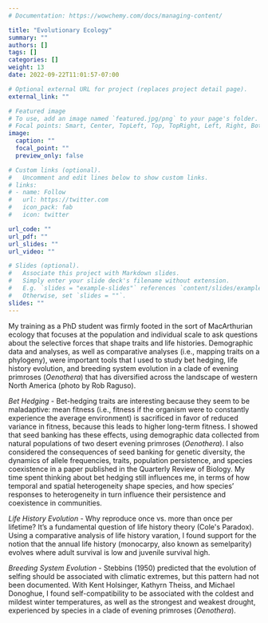 ```yaml
---
# Documentation: https://wowchemy.com/docs/managing-content/

title: "Evolutionary Ecology"
summary: ""
authors: []
tags: []
categories: []
weight: 13
date: 2022-09-22T11:01:57-07:00

# Optional external URL for project (replaces project detail page).
external_link: ""

# Featured image
# To use, add an image named `featured.jpg/png` to your page's folder.
# Focal points: Smart, Center, TopLeft, Top, TopRight, Left, Right, BottomLeft, Bottom, BottomRight.
image:
  caption: ""
  focal_point: ""
  preview_only: false

# Custom links (optional).
#   Uncomment and edit lines below to show custom links.
# links:
# - name: Follow
#   url: https://twitter.com
#   icon_pack: fab
#   icon: twitter

url_code: ""
url_pdf: ""
url_slides: ""
url_video: ""

# Slides (optional).
#   Associate this project with Markdown slides.
#   Simply enter your slide deck's filename without extension.
#   E.g. `slides = "example-slides"` references `content/slides/example-slides.md`.
#   Otherwise, set `slides = ""`.
slides: ""
---
```

My training as a PhD student was firmly footed in the sort of MacArthurian ecology that focuses at the population and individual scale to ask questions about the selective forces that shape traits and life histories. Demographic data and analyses, as well as comparative analyses (i.e., mapping traits on a phylogeny), were important tools that I used to study bet hedging, life history evolution, and breeding system evolution in a clade of evening primroses (_Oenothera_) that has diversified across the landscape of western North America (photo by Rob Raguso).

_Bet Hedging_ - Bet-hedging traits are interesting because they seem to be maladaptive: mean fitness (i.e., fitness if the organism were to constantly experience the average environment) is sacrificed in favor of reduced variance in fitness, because this leads to higher long-term fitness. I showed that seed banking has these effects, using demographic data collected from natural populations of two desert evening primroses (_Oenothera_). I also considered the consequences of seed banking for genetic diversity, the dynamics of allele frequencies, traits, population persistence, and species coexistence in a paper published in the Quarterly Review of Biology. My time spent thinking about bet hedging still influences me, in terms of how temporal and spatial heterogeneity shape species, and how species’ responses to heterogeneity in turn influence their persistence and coexistence in communities.

_Life History Evolution_ - Why reproduce once vs. more than once per lifetime? It’s a fundamental question of life history theory (Cole's Paradox). Using a comparative analysis of life history varation, I found support for the notion that the annual life history (monocarpy, also known as semelparity) evolves where adult survival is low and juvenile survival high.

_Breeding System Evolution_ - Stebbins (1950) predicted that the evolution of selfing should be associated with climatic extremes, but this pattern had not been documented. With Kent Holsinger, Kathyrn Theiss, and Michael Donoghue, I found self-compatibility to be associated with the coldest and mildest winter temperatures, as well as the strongest and weakest drought, experienced by species in a clade of evening primroses (_Oenothera_). 
